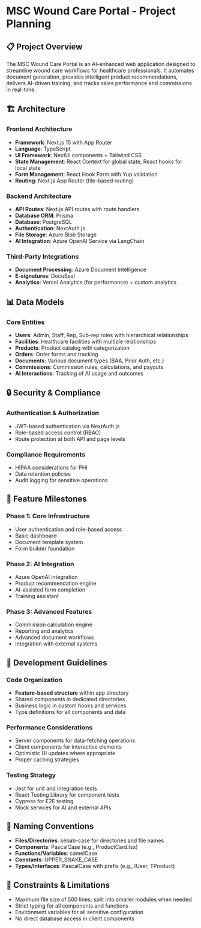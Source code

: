 # MSC Wound Care Portal - Project Planning

## 📋 Project Overview
The MSC Wound Care Portal is an AI-enhanced web application designed to streamline wound care workflows for healthcare professionals. It automates document generation, provides intelligent product recommendations, delivers AI-driven training, and tracks sales performance and commissions in real-time.

## 🏗️ Architecture

### Frontend Architecture
- **Framework**: Next.js 15 with App Router
- **Language**: TypeScript
- **UI Framework**: NextUI components + Tailwind CSS
- **State Management**: React Context for global state, React hooks for local state
- **Form Management**: React Hook Form with Yup validation
- **Routing**: Next.js App Router (file-based routing)

### Backend Architecture
- **API Routes**: Next.js API routes with route handlers
- **Database ORM**: Prisma
- **Database**: PostgreSQL
- **Authentication**: NextAuth.js
- **File Storage**: Azure Blob Storage
- **AI Integration**: Azure OpenAI Service via LangChain

### Third-Party Integrations
- **Document Processing**: Azure Document Intelligence
- **E-signatures**: DocuSeal
- **Analytics**: Vercel Analytics (for performance) + custom analytics

## 📊 Data Models

### Core Entities
- **Users**: Admin, Staff, Rep, Sub-rep roles with hierarchical relationships
- **Facilities**: Healthcare facilities with multiple relationships
- **Products**: Product catalog with categorization
- **Orders**: Order forms and tracking
- **Documents**: Various document types (BAA, Prior Auth, etc.)
- **Commissions**: Commission rules, calculations, and payouts
- **AI Interactions**: Tracking of AI usage and outcomes

## 🔒 Security & Compliance

### Authentication & Authorization
- JWT-based authentication via NextAuth.js
- Role-based access control (RBAC)
- Route protection at both API and page levels

### Compliance Requirements
- HIPAA considerations for PHI
- Data retention policies
- Audit logging for sensitive operations

## 🎯 Feature Milestones

### Phase 1: Core Infrastructure
- User authentication and role-based access
- Basic dashboard 
- Document template system
- Form builder foundation

### Phase 2: AI Integration
- Azure OpenAI integration
- Product recommendation engine
- AI-assisted form completion
- Training assistant

### Phase 3: Advanced Features
- Commission calculation engine
- Reporting and analytics
- Advanced document workflows
- Integration with external systems

## 🧰 Development Guidelines

### Code Organization
- **Feature-based structure** within app directory
- Shared components in dedicated directories
- Business logic in custom hooks and services
- Type definitions for all components and data

### Performance Considerations
- Server components for data-fetching operations
- Client components for interactive elements
- Optimistic UI updates where appropriate
- Proper caching strategies

### Testing Strategy
- Jest for unit and integration tests
- React Testing Library for component tests
- Cypress for E2E testing
- Mock services for AI and external APIs

## 📝 Naming Conventions
- **Files/Directories**: kebab-case for directories and file names
- **Components**: PascalCase (e.g., ProductCard.tsx)
- **Functions/Variables**: camelCase
- **Constants**: UPPER_SNAKE_CASE
- **Types/Interfaces**: PascalCase with prefix (e.g., IUser, TProduct)

## 🚫 Constraints & Limitations
- Maximum file size of 500 lines; split into smaller modules when needed
- Strict typing for all components and functions
- Environment variables for all sensitive configuration
- No direct database access in client components
